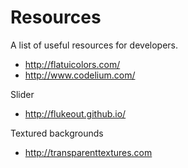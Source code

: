 Resources
=========

A list of useful resources for developers.

 - http://flatuicolors.com/
 - http://www.codelium.com/
  
 Slider
 - http://flukeout.github.io/
 
Textured backgrounds
 - http://transparenttextures.com
